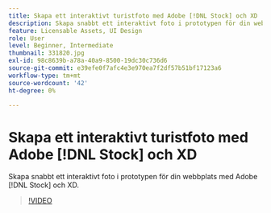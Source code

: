 ```yaml
---
title: Skapa ett interaktivt turistfoto med Adobe [!DNL Stock] och XD
description: Skapa snabbt ett interaktivt foto i prototypen för din webbplats med Adobe [!DNL Stock]  och XD
feature: Licensable Assets, UI Design
role: User
level: Beginner, Intermediate
thumbnail: 331820.jpg
exl-id: 98c8639b-a78a-40a9-8500-19dc30c736d6
source-git-commit: e39efe0f7afc4e3e970ea7f2df57b51bf17123a6
workflow-type: tm+mt
source-wordcount: '42'
ht-degree: 0%

---
```


# Skapa ett interaktivt turistfoto med Adobe [!DNL Stock] och XD

Skapa snabbt ett interaktivt foto i prototypen för din webbplats med Adobe [!DNL Stock] och XD.

>[!VIDEO](https://video.tv.adobe.com/v/331820?hidetitle=true)
